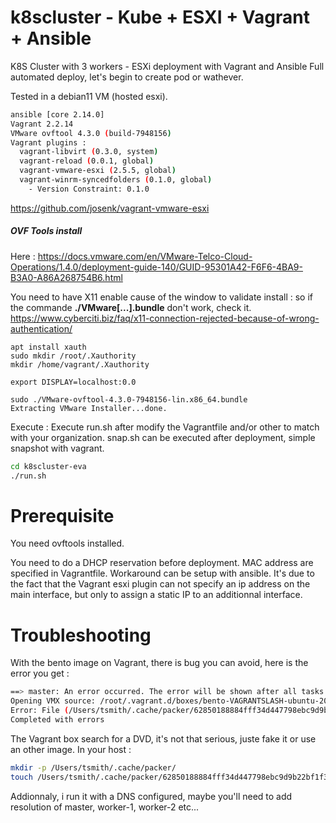 # k8scluster - Kube + ESXI + Vagrant + Ansible
K8S Cluster with 3 workers - ESXi deployment with Vagrant and Ansible
Full automated deploy, let's begin to create pod or wathever.

Tested in a debian11 VM (hosted esxi).
```bash
ansible [core 2.14.0]
Vagrant 2.2.14
VMware ovftool 4.3.0 (build-7948156)
Vagrant plugins :
  vagrant-libvirt (0.3.0, system)
  vagrant-reload (0.0.1, global)
  vagrant-vmware-esxi (2.5.5, global)
  vagrant-winrm-syncedfolders (0.1.0, global)
    - Version Constraint: 0.1.0
```
https://github.com/josenk/vagrant-vmware-esxi

##### OVF Tools install
Here : https://docs.vmware.com/en/VMware-Telco-Cloud-Operations/1.4.0/deployment-guide-140/GUID-95301A42-F6F6-4BA9-B3A0-A86A268754B6.html

You need to have X11 enable cause of the window to validate install : so if the commande **./VMware[...].bundle** don't work, check it. https://www.cyberciti.biz/faq/x11-connection-rejected-because-of-wrong-authentication/
```shell
apt install xauth
sudo mkdir /root/.Xauthority
mkdir /home/vagrant/.Xauthority

export DISPLAY=localhost:0.0

sudo ./VMware-ovftool-4.3.0-7948156-lin.x86_64.bundle
Extracting VMware Installer...done.
```


Execute :
Execute run.sh after modify the Vagrantfile and/or other to match with your organization.
snap.sh can be executed after deployment, simple snapshot with vagrant.
```bash
cd k8scluster-eva
./run.sh
```

# Prerequisite

You need ovftools installed.

You need to do a DHCP reservation before deployment. MAC address are specified in Vagrantfile. Workaround can be setup with ansible. It's due to the fact that the Vagrant esxi plugin can not specify an ip address on the main interface, but only to assign a static IP to an additionnal interface.

# Troubleshooting

With the bento image on Vagrant, there is bug you can avoid, here is the error you get :
```bash
==> master: An error occurred. The error will be shown after all tasks complete.
Opening VMX source: /root/.vagrant.d/boxes/bento-VAGRANTSLASH-ubuntu-20.04/202112.19.0/vmware_desktop/ZZZZ_worker-1.vmx
Error: File (/Users/tsmith/.cache/packer/62850188884fff34d447798ebc9d9b22bf1f3f1f.iso) could not be found.
Completed with errors
```

The Vagrant box search for a DVD, it's not that serious, juste fake it or use an other image.
In your host :
```bash
mkdir -p /Users/tsmith/.cache/packer/
touch /Users/tsmith/.cache/packer/62850188884fff34d447798ebc9d9b22bf1f3f1f.iso
```

Addionnaly, i run it with a DNS configured, maybe you'll need to add resolution of master, worker-1, worker-2 etc...

